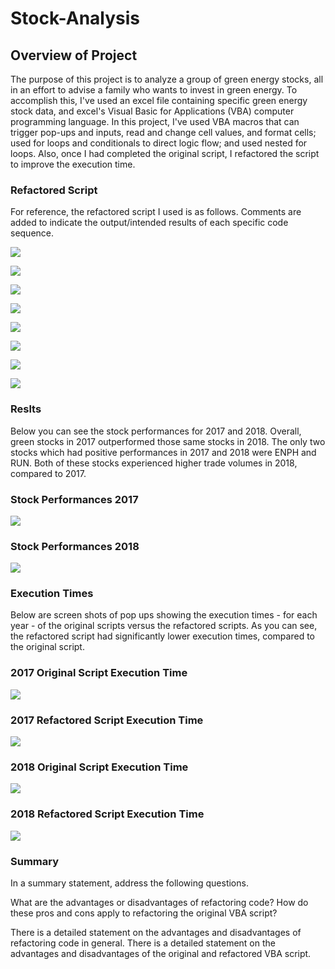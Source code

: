# Stock-Analysis

## Overview of Project
The purpose of this project is to analyze a group of green energy stocks, all in an effort to advise a family who wants to invest in green energy. To accomplish this, I've used an excel file containing specific green energy stock data, and excel's Visual Basic for Applications (VBA) computer programming language. In this project, I've used VBA macros that can trigger pop-ups and inputs, read and change cell values, and format cells; used for loops and conditionals to direct logic flow; and used nested for loops. Also, once I had completed the original script, I refactored the script to improve the execution time.

### Refactored Script
For reference, the refactored script I used is as follows. Comments are added to indicate the output/intended results of each specific code sequence.

![](Resources/Refactored_Code_1.png)

![](Resources/Refactored_Code_2.png)

![](Resources/Refactored_Code_3.png)

![](Resources/Refactored_Code_4.png)

![](Resources/Refactored_Code_5.png)

![](Resources/Refactored_Code_6.png)

![](Resources/Refactored_Code_7.png)

![](Resources/Refactored_Code_8.png)


### Reslts
Below you can see the stock performances for 2017 and 2018. Overall, green stocks in 2017 outperformed those same stocks in 2018. The only two stocks which had positive performances in 2017 and 2018 were ENPH and RUN. Both of these stocks experienced higher trade volumes in 2018, compared to 2017.


### Stock Performances 2017
![](Resources/VBA_Output_2017.png)


### Stock Performances 2018
![](Resources/VBA_Output_2018.png)


### Execution Times
Below are screen shots of pop ups showing the execution times - for each year - of the original scripts versus the refactored scripts. As you can see, the refactored script had significantly lower execution times, compared to the original script.

### 2017 Original Script Execution Time
![](Resources/Original_Execution_2017.png)

### 2017 Refactored Script Execution Time
![](Resources/VBA_Challenge_2017.png)


### 2018 Original Script Execution Time
![](Resources/Original_Execution_2018.png)

### 2018 Refactored Script Execution Time
![](Resources/VBA_Challenge_2018.png)

### Summary

In a summary statement, address the following questions.

What are the advantages or disadvantages of refactoring code?
How do these pros and cons apply to refactoring the original VBA script?


There is a detailed statement on the advantages and disadvantages of refactoring code in general.
There is a detailed statement on the advantages and disadvantages of the original and refactored VBA script.
